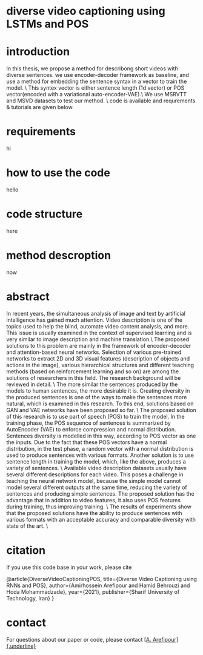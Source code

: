 # diverse video captioning using LSTMs and POS

introduction
=======
In this thesis, we propose a method for describong short videos with diverse sentences. we use encoder-decoder framework as baseline, and use a method for embedding the sentence syntax in a vector to train the model. \\
This syntex vector is either sentence length (1d vector) or POS vector(encoded with a variational auto-encoder-VAE).\\
We use MSRVTT and MSVD datasets to test our method. \\
code is available and requrements & tutorials are given below. 

requirements
========
hi

how to use the code
========
hello 

code structure 
========
here 

method descroption
========
now



abstract
========

In recent years, the simultaneous analysis of image and text by artificial intelligence has gained much attention. Video description is one of the topics used to help the blind, automate video content analysis, and more. This issue is usually examined in the context of supervised learning and is very similar to image description and machine translation.\\
The proposed solutions to this problem are mainly in the framework of encoder-decoder and attention-based neural networks. Selection of various pre-trained networks to extract 2D and 3D visual features (description of objects and actions in the image), various hierarchical structures and different teaching methods (based on reinforcement learning and so on) are among the solutions of researchers in this field. The research background will be reviewed in detail. \\
The more similar the sentences produced by the models to human sentences, the more desirable it is. Creating diversity in the produced sentences is one of the ways to make the sentences more natural, which is examined in this research. To this end, solutions based on GAN and VAE networks have been proposed so far. \\
The proposed solution of this research is to use part of speech (POS) to train the model. In the training phase, the POS sequence of sentences is summarized by AutoEncoder (VAE) to enforce compression and normal distribution. Sentences diversity is modelled in this way, according to POS vector as one the inputs. Due to the fact that these POS vectors have a normal distribution, in the test phase, a random vector with a normal distribution is used to produce sentences with various formats. Another solution is to use sentence length in training the model, which, like the above, produces a variety of sentences. \\
Available video description datasets usually have several different descriptions for each video. This poses a challenge in teaching the neural network model, because the simple model cannot model several different outputs at the same time, reducing the variety of sentences and producing simple sentences. The proposed solution has the advantage that in addition to video features, it also uses POS features during training, thus improving training. \\
The results of experiments show that the proposed solutions have the ability to produce sentences with various formats with an acceptable accuracy and comparable diversity with state of the art. \\









citation
========

If you use this code base in your work, please cite

\@article{DiverseVideoCaptioningPOS,
  title={Diverse Video Captioning using RNNs and POS},
  author={Amirhossein Arefipour and Hamid Behrouzi and Hoda Mohammadzade},
  year={2021},
  publisher={Sharif University of Technology, Iran}
}

contact
=======

For questions about our paper or code, please contact [[A.
Arefipour]{.underline}](mailto:arefipour.amirhossein@ee.sharif.ir)


